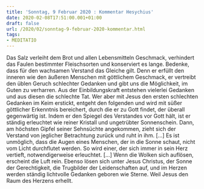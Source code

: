 ```yaml
---
title: 'Sonntag, 9 Februar 2020 : Kommentar Hesychius'
date: 2020-02-08T17:51:00.001+01:00
draft: false
url: /2020/02/sonntag-9-februar-2020-kommentar.html
tags: 
- MEDITATIO
---
```


Das Salz verleiht dem Brot und allen Lebensmitteln Geschmack, verhindert das Faulen bestimmter Fleischsorten und konserviert es lange. Bedenke, dass für den wachsamen Verstand das Gleiche gilt. Denn er erfüllt den inneren wie den äußeren Menschen mit göttlichem Geschmack, er vertreibt den üblen Geruch schlechter Gedanken und gibt uns die Möglichkeit, im Guten zu verharren. Aus der Einbildungskraft entstehen vielerlei Gedanken und aus diesen die schlechte Tat. Wer aber mit Jesus den ersten schlechten Gedanken im Keim erstickt, entgeht den folgenden und wird mit süßer göttlicher Erkenntnis bereichert, durch die er zu Gott findet, der überall gegenwärtig ist. Indem er den Spiegel des Verstandes vor Gott hält, ist er ständig erleuchtet wie reiner Kristall und ungetrübter Sonnenschein. Dann, am höchsten Gipfel seiner Sehnsüchte angekommen, zieht sich der Verstand von jeglicher Betrachtung zurück und ruht in ihm. \[…\] Es ist unmöglich, dass die Augen eines Menschen, der in die Sonne schaut, nicht vom Licht durchflutet werden. So wird einer, der sich immer in sein Herz vertieft, notwendigerweise erleuchtet. \[…\] Wenn die Wolken sich auflösen, erscheint die Luft rein. Ebenso lösen sich unter Jesus Christus, der Sonne der Gerechtigkeit, die Trugbilder der Leidenschaften auf, und im Herzen werden ständig lichtvolle Gedanken geboren wie Sterne. Weil Jesus den Raum des Herzens erhellt.